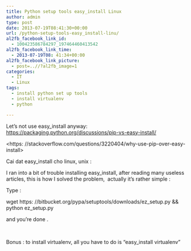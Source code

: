 ```yaml
---
title: Python setup tools easy_install Linux
author: admin
type: post
date: 2013-07-19T08:41:30+00:00
url: /python-setup-tools-easy_install-linu/
al2fb_facebook_link_id:
  - 100423586784297_197464460413542
al2fb_facebook_link_time:
  - 2013-07-19T08: 41:34+00:00
al2fb_facebook_link_picture:
  - post=..//?al2fb_image=1
categories:
  - IT
  - Linux
tags:
  - install python set up tools
  - install virtualenv
  - python

---
```

Let&#8217;s not use easy_install anyway: <https://packaging.python.org/discussions/pip-vs-easy-install/>

<https: //stackoverflow.com/questions/3220404/why-use-pip-over-easy-install>

Cai dat easy_install cho linux, unix :

I ran into a bit of trouble installing easy_install, after reading many useless articles, this is how I solved the problem,  actually it&#8217;s rather simple :

Type :

wget https: //bitbucket.org/pypa/setuptools/downloads/ez\_setup.py && python ez\_setup.py

and you&#8217;re done .

 

Bonus : to install virtualenv, all you have to do is &#8220;easy_install virtualenv&#8221;
